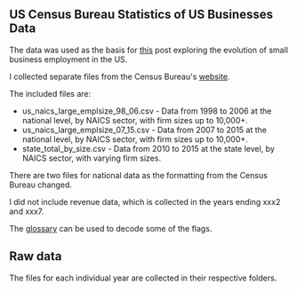## US Census Bureau Statistics of US Businesses Data

The data was used as the basis for [this](http://www.aminorpoint.com/blog/small_business_employment/) post exploring the evolution of small business employment in the US.  

I collected separate files from the Census Bureau's [website](https://www.census.gov/programs-surveys/susb.html).

The included files are:
* us_naics_large_emplsize_98_06.csv - Data from 1998 to 2006 at the national level, by NAICS sector, with firm sizes up to 10,000+.
* us_naics_large_emplsize_07_15.csv - Data from 2007 to 2015 at the national level, by NAICS sector, with firm sizes up to 10,000+.
* state_total_by_size.csv - Data from 2010 to 2015 at the state level, by NAICS sector, with varying firm sizes.

There are two files for national data as the formatting from the Census Bureau changed.

I did not include revenue data, which is collected in the years ending xxx2 and xxx7.

The [glossary](https://www.census.gov/programs-surveys/susb/about/glossary.html) can be used to decode some of the flags.

## Raw data
The files for each individual year are collected in their respective folders.
